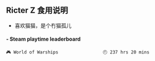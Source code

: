 ## Ricter Z 食用说明
- 喜欢猫猫，是个冇猫孤儿

<!-- steam-box start -->
#### - Steam playtime leaderboard
```text
🎮 World of Warships                 🕘 237 hrs 20 mins
```
<!-- Powered by https://github.com/YouEclipse/steam-box . -->
<!-- steam-box end -->
